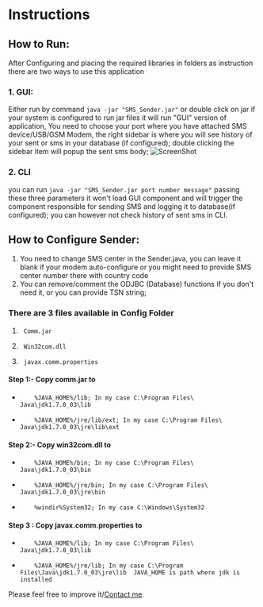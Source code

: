 
# Instructions

## How to Run:
After Configuring and placing the required libraries in folders as instruction there are two ways to use this application

### 1. GUI:
Either run by command `java -jar "SMS_Sender.jar"` or double click on jar if your system is configured to run jar files it will run "GUI" version of application, You need to choose your port where you have attached SMS device/USB/GSM Modem, the right sidebar is where you will see history of your sent or sms in your database (if configured); double clicking the sidebar item will popup the sent sms body;
![ScreenShot](http://codeot.com/wp-content/uploads/2018/04/Screenshot-from-2018-04-04-10-44-33.png)
### 2. CLI 
you can run `java -jar "SMS_Sender.jar port number message"` passing these three parameters it won't load GUI component and will trigger the component responsible for sending SMS and logging it to database(if configured); you can however not check history of sent sms in CLI. 

## How to Configure Sender:
1. You need to change SMS center in the Sender.java, you can leave it blank if your modem auto-configure or you might need to provide SMS center number there with country code
2. You can remove/comment the ODJBC (Database) functions if you don't need it, or you can provide TSN string;

### There are 3 files available in Config Folder
1.      Comm.jar
2.      Win32com.dll
3.      javax.comm.properties
#### Step 1:- Copy comm.jar to
-         %JAVA_HOME%/lib; In my case C:\Program Files\ Java\jdk1.7.0_03\lib 
-         %JAVA_HOME%/jre/lib/ext; In my case C:\Program Files\ Java\jdk1.7.0_03\jre\lib\ext 
#### Step 2:- Copy win32com.dll to
-         %JAVA_HOME%/bin; In my case C:\Program Files\ Java\jdk1.7.0_03\bin 
-         %JAVA_HOME%/jre/bin; In my case C:\Program Files\ Java\jdk1.7.0_03\jre\bin 
-         %windir%System32; In my case C:\Windows\System32 
#### Step 3 : Copy javax.comm.properties to
-         %JAVA_HOME%/lib; In my case C:\Program Files\ Java\jdk1.7.0_03\lib 
-         %JAVA_HOME%/jre/lib; In my case C:\Program Files\Java\jdk1.7.0_03\jre\lib  JAVA_HOME is path where jdk is installed

Please feel free to improve it/[Contact me](mailto:talha@codeot.com). 
